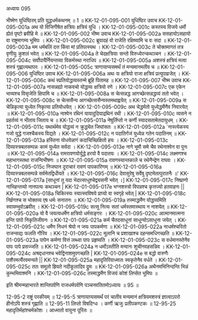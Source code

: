 अध्यायः 095

भीष्मेण युधिष्ठिरम् प्रति युद्धधर्मकथनम् ॥ 1 ॥
KK-12-01-095-001	युधिष्ठिर उवाच 
KK-12-01-095-001a	अथ यो विजिगीषेत क्षत्रियः क्षत्रियं युधि ।
KK-12-01-095-001c	कस्तस्य विजये धर्मो ह्येतं पृष्टो ब्रवीहि मे ॥
KK-12-01-095-002	भीष्म उवाच 
KK-12-01-095-002a	ससहायोऽसहायो वा राष्ट्रमागम्य भूमिपः ।
KK-12-01-095-002c	ब्रूयादहं वो राजेति रक्षिष्यामि च वः सदा ॥
KK-12-01-095-003a	मम धर्मबलिं दत्त किंवा मां प्रतिपत्स्यथ ।
KK-12-01-095-003c	ते चोक्तमागतं तत्र वृणीयुः कुशलं भवेत् ॥
KK-12-01-095-004a	ते चेदक्षत्रियाः सन्तो विरुध्येरन्कथञ्चन ।
KK-12-01-095-004c	सर्वोपायैर्नियन्तव्या विकर्मस्था नराधिप ॥
KK-12-01-095-005a	अशस्त्रं क्षत्रियं मत्वा शस्त्रं गृह्णात्यथापरः ।
KK-12-01-095-005c	त्राणायाप्यसमर्थं तं मन्यमानमतीव च ॥
KK-12-01-095-006	युधिष्ठिर उवाच 
KK-12-01-095-006a	अथः यः क्षत्रियो राजा क्षत्रियं प्रत्युपाव्रजेत् ।
KK-12-01-095-006c	कथं स्प्रतियोद्धव्यस्तन्मे ब्रूहि पितामह ॥
KK-12-01-095-007	भीष्म उवाच 
KK-12-01-095-007a	नासन्नह्यो नाकवचो योद्धव्यः क्षत्रियो रणे ।
KK-12-01-095-007c	एक एकेन भाव्यश्च विसृजेति क्षिपामि च ॥
KK-12-01-095-008a	स चेत्सन्नद्ध आगच्छेत्सन्नद्धव्यं ततो भवेत् ।
KK-12-01-095-008c	स चेत्ससैन्य आगच्छेत्ससैन्यस्तमथाह्वयेत् ॥
KK-12-01-095-009a	स चेन्निकृत्या युध्येत निकृत्या प्रतियोधयेत् ।
KK-12-01-095-009c	अथ चेद्धर्मतो युध्येद्धर्मेणैव निवारयेत् ॥
KK-12-01-095-010a	नाश्वेन रथिनं यायादुदियाद्रथिनं रथी ।
KK-12-01-095-010c	व्यसने न प्रहर्तव्यं न भीताय जिताय च ॥
KK-12-01-095-011a	नेषुर्लिप्तो न कर्णी स्यादसतामेतदायुधम् ।
KK-12-01-095-011c	यथार्थमेव योद्धव्यं न क्रुद्ध्येत जिघांसतः ॥
KK-12-01-095-012a	`नास्त्येकस्य गजो युद्धे गजश्चैकस्य विद्यते ।
KK-12-01-095-012c	न पदातिर्गजं युध्येन्न गतेन पदातिनम् ॥
KK-12-01-095-013a	हस्तिना योधयेन्नागं कदाचिच्छिक्षितो हयः ।
KK-12-01-095-013c	दिव्यास्त्रबलसम्पन्नः कामं युध्येत सर्वदा ।
KK-12-01-095-013e	नागे भूमौ समे चैव रथेनाश्वेन वा पुनः ॥
KK-12-01-095-014a	रामरावणयोर्युद्धे हरयो वै पदातयः ।
KK-12-01-095-014c	लक्ष्मणश्च महाभागस्तथा राजन्विभीषणः ॥
KK-12-01-095-015a	रावणस्यान्तकाले च रथेनैन्द्रेण राघवः ।
KK-12-01-095-015c	निजघान दुराचारं रावणं पापकारिणम् ॥
KK-12-01-095-016a	दिव्यास्त्रबलसम्पन्ने सर्वमेतद्विधीयते ।
KK-12-01-095-016c	देवासुरेषु सर्वेषु दृष्टमेतत्पुरातनैः ॥'
KK-12-01-095-017a	[साधूनां तु यदा भेदात्साधुश्चेद्व्यसनी भवेत् ।]
KK-12-01-095-017c	निष्प्राणो नाभिहन्तव्यो नानपत्यः कथञ्चन |
KK-12-01-095-017e	भग्नशस्त्रो विपन्नश्च कृत्तज्यो हतवाहनः ||
KK-12-01-095-018a	चिकित्स्यः स्यात्स्वविषये प्राप्यो वा स्वगृहे भवेत् |
KK-12-01-095-018c	निर्व्रणश्च स भोक्तव्य एष धर्मः सनातनः ॥
KK-12-01-095-019a	तस्माद्धर्मेण योद्धव्यमिति स्वायम्भुवोऽब्रवीत् ।
KK-12-01-095-019c	सत्सु नित्यः सतां धर्मस्तमास्थाय न नाशयेत् ॥
KK-12-01-095-020a	यो वै जयत्यधर्मेण क्षत्रियो धर्मसङ्गरः ।
KK-12-01-095-020c	आत्मानमात्मना हन्ति पापो निकृतिजीवनः ॥
KK-12-01-095-021a	कर्म चैतदसाधूनां साधून्योऽसाधुना जयेत् ।
KK-12-01-095-021c	धर्मेण निधनं श्रेयो न जयः पापकर्मणा ॥
KK-12-01-095-022a	नाधर्मश्चरितो राजन्सद्यः फलति गौरिव ।
KK-12-01-095-022c	मूलानि च प्रशाखाश्च दहन्समधिगच्छति ॥
KK-12-01-095-023a	पापेन कर्मणा वित्तं लब्ध्वा पापः प्रहृष्यति ।
KK-12-01-095-023c	स वर्धमानस्तेनैव पापः पापे प्रसज्जति ॥
KK-12-01-095-024a	न धर्मोऽस्तीति मन्वानः शुचीनवहसन्निव ।
KK-12-01-095-024c	अश्रद्दधानश्च भवेद्विनाशमुपगच्छति |
KK-12-01-095-024e	स बद्धो वारुणैः पाशैरमर्त्यैरवमन्यते  ||
KK-12-01-095-025a	महादृतिरिवाध्मातः स्वकृतेनैव वर्धते ।
KK-12-01-095-025c	ततः समूलो ह्रियते नदीकूलादिव द्रुमः ॥
KK-12-01-095-026a	अथैनमभिनिन्दन्ति भिन्नं कुम्भमिवाश्मनि ।
KK-12-01-095-026c	तस्माद्धर्मेण विजयं कोशं लिप्सेत भूमिपः ॥ 

इति श्रीमन्महाभारते शान्तिपर्वणि राजधर्मपर्वणि पञ्चनवतितमोऽध्यायः ॥ 95 ॥

12-95-2 राष्ट्रं परकीयम् ॥ 12-95-5 त्राणायाप्यसमर्थं परं चातीव मन्यमानं क्षत्रियमशस्त्रं ज्ञात्वाऽपरो हीनोऽपि शस्त्रं गृह्णाति ॥ 12-95-11 लिप्तो विषदिग्धः । कर्णी ऋजुः प्रतीपकण्टकः ॥ 12-95-25 महादृतिर्महांश्चर्मकोशः । आध्मातो वायुना पूरितः ॥
